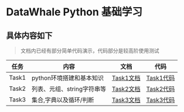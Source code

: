 # DataWhale Python 基础学习
## 具体内容如下
> 文档内已经有部分简单代码演示，代码部分是较高阶使用测试

|任务|内容|文档|代码|
|--|--|--|--|
|Task1|python环境搭建和基本知识|[Task1文档](https://github.com/XiaoFei432/PythonLearning/blob/master/doc/Task1.md)|[Task1代码](https://github.com/XiaoFei432/PythonLearning/blob/master/code/Task1%E9%A1%B9%E7%9B%AE%E4%BB%A3%E7%A0%81.ipynb)|
|Task2|列表、元组、string字符串等|[Task2文档](https://github.com/XiaoFei432/PythonLearning/blob/master/doc/Task2.md)|[Task2代码](https://github.com/XiaoFei432/PythonLearning/blob/master/code/Task2%E9%A1%B9%E7%9B%AE%E4%BB%A3%E7%A0%81.ipynb)|
|Task3|集合,字典以及循环/判断|[Task3文档](https://github.com/XiaoFei432/PythonLearning/blob/master/doc/Task3.md)|[Task3代码](https://github.com/XiaoFei432/PythonLearning/blob/master/code/Task3%E9%A1%B9%E7%9B%AE%E4%BB%A3%E7%A0%81.ipynb)|
